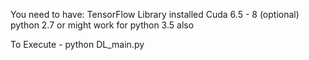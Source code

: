 You need to have:
TensorFlow Library installed
Cuda 6.5 - 8 (optional)
python 2.7 or might work for python 3.5 also


To Execute -
python DL_main.py
